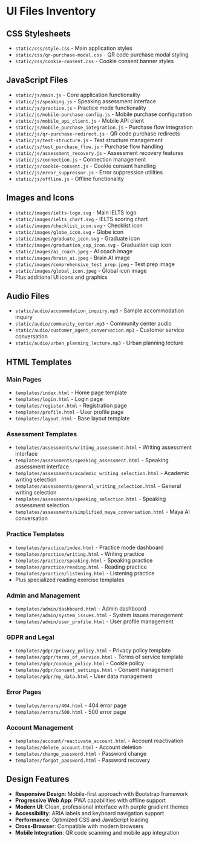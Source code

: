 # UI Files Inventory

## CSS Stylesheets
- `static/css/style.css` - Main application styles
- `static/css/qr-purchase-modal.css` - QR code purchase modal styling
- `static/css/cookie-consent.css` - Cookie consent banner styles

## JavaScript Files
- `static/js/main.js` - Core application functionality
- `static/js/speaking.js` - Speaking assessment interface
- `static/js/practice.js` - Practice mode functionality
- `static/js/mobile-purchase-config.js` - Mobile purchase configuration
- `static/js/mobile_api_client.js` - Mobile API client
- `static/js/mobile_purchase_integration.js` - Purchase flow integration
- `static/js/qr-purchase-redirect.js` - QR code purchase redirects
- `static/js/test-structure.js` - Test structure management
- `static/js/test_purchase_flow.js` - Purchase flow handling
- `static/js/assessment_recovery.js` - Assessment recovery features
- `static/js/connection.js` - Connection management
- `static/js/cookie-consent.js` - Cookie consent handling
- `static/js/error_suppressor.js` - Error suppression utilities
- `static/js/offline.js` - Offline functionality

## Images and Icons
- `static/images/ielts-logo.svg` - Main IELTS logo
- `static/images/ielts_chart.svg` - IELTS scoring chart
- `static/images/checklist_icon.svg` - Checklist icon
- `static/images/globe_icon.svg` - Globe icon
- `static/images/graduate_icon.svg` - Graduate icon
- `static/images/graduation_cap_icon.svg` - Graduation cap icon
- `static/images/ai_coach.jpeg` - AI coach image
- `static/images/brain_ai.jpeg` - Brain AI image
- `static/images/comprehensive_test_prep.jpeg` - Test prep image
- `static/images/global_icon.jpeg` - Global icon image
- Plus additional UI icons and graphics

## Audio Files
- `static/audio/accommodation_inquiry.mp3` - Sample accommodation inquiry
- `static/audio/community_center.mp3` - Community center audio
- `static/audio/customer_agent_conversation.mp3` - Customer service conversation
- `static/audio/urban_planning_lecture.mp3` - Urban planning lecture

## HTML Templates

### Main Pages
- `templates/index.html` - Home page template
- `templates/login.html` - Login page
- `templates/register.html` - Registration page
- `templates/profile.html` - User profile page
- `templates/layout.html` - Base layout template

### Assessment Templates
- `templates/assessments/writing_assessment.html` - Writing assessment interface
- `templates/assessments/speaking_assessment.html` - Speaking assessment interface
- `templates/assessments/academic_writing_selection.html` - Academic writing selection
- `templates/assessments/general_writing_selection.html` - General writing selection
- `templates/assessments/speaking_selection.html` - Speaking assessment selection
- `templates/assessments/simplified_maya_conversation.html` - Maya AI conversation

### Practice Templates
- `templates/practice/index.html` - Practice mode dashboard
- `templates/practice/writing.html` - Writing practice
- `templates/practice/speaking.html` - Speaking practice
- `templates/practice/reading.html` - Reading practice
- `templates/practice/listening.html` - Listening practice
- Plus specialized reading exercise templates

### Admin and Management
- `templates/admin/dashboard.html` - Admin dashboard
- `templates/admin/system_issues.html` - System issues management
- `templates/admin/user_profile.html` - User profile management

### GDPR and Legal
- `templates/gdpr/privacy_policy.html` - Privacy policy template
- `templates/gdpr/terms_of_service.html` - Terms of service template
- `templates/gdpr/cookie_policy.html` - Cookie policy
- `templates/gdpr/consent_settings.html` - Consent management
- `templates/gdpr/my_data.html` - User data management

### Error Pages
- `templates/errors/404.html` - 404 error page
- `templates/errors/500.html` - 500 error page

### Account Management
- `templates/account/reactivate_account.html` - Account reactivation
- `templates/delete_account.html` - Account deletion
- `templates/change_password.html` - Password change
- `templates/forgot_password.html` - Password recovery

## Design Features
- **Responsive Design**: Mobile-first approach with Bootstrap framework
- **Progressive Web App**: PWA capabilities with offline support
- **Modern UI**: Clean, professional interface with purple gradient themes
- **Accessibility**: ARIA labels and keyboard navigation support
- **Performance**: Optimized CSS and JavaScript loading
- **Cross-Browser**: Compatible with modern browsers
- **Mobile Integration**: QR code scanning and mobile app integration
